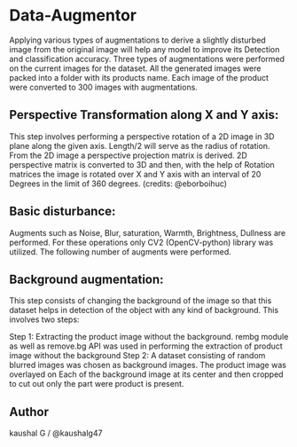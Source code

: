 # Data-Augmentor
 Applying various types of augmentations to derive a slightly disturbed image from the original image will help any model to improve its Detection and classification accuracy. Three types of augmentations were performed on the current images for the dataset. All the generated images were packed into a folder with its products name. Each image of the product were converted to 300 images with augmentations.
## Perspective Transformation along X and Y axis:
This step involves performing a perspective rotation of a 2D image in 3D plane along the given axis. Length/2 will serve as the radius of rotation. From the 2D image a perspective projection matrix is derived. 2D perspective matrix is converted to 3D and then, with the help of Rotation matrices the image is rotated over X and Y axis with an interval of 20 Degrees in the limit of 360 degrees.
(credits: @eborboihuc)
## Basic disturbance:  
Augments such as Noise, Blur, saturation, Warmth, Brightness, Dullness are performed.  For these operations only CV2 (OpenCV-python) library was utilized. The following number of augments were performed.
## Background augmentation:
This step consists of changing the background of the image so that this dataset helps in detection of the object with any kind of background. This involves two steps:

Step 1: Extracting the product image without the background. rembg module as well as remove.bg API was used in performing the extraction of product image without the background
Step 2: A dataset consisting of random blurred images was chosen as background images. The product image was overlayed on Each of the background image at its center and then cropped to cut out only the part were product is present. 

## Author
kaushal G / @kaushalg47
